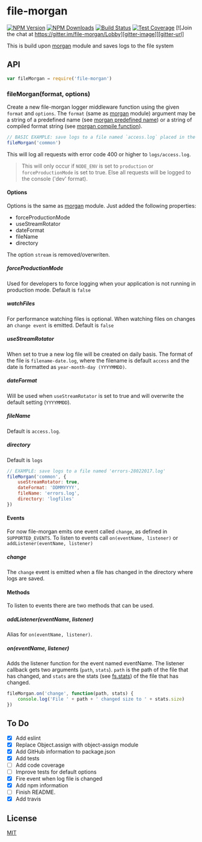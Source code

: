 file-morgan
============

[![NPM Version][npm-image]][npm-url]
[![NPM Downloads][downloads-image]][downloads-url]
[![Build Status][travis-image]][travis-url]
[![Test Coverage][coveralls-image]][coveralls-url]
[![Join the chat at https://gitter.im/file-morgan/Lobby][gitter-image]][gitter-url]

This is build upon [morgan](https://github.com/expressjs/morgan) module and saves logs to the file system

## API

```js
var fileMorgan = require('file-morgan')
```

### fileMorgan(format, options)

Create a new file-morgan logger middleware function using the given `format` and `options`. The `format` (same as
[morgan](https://github.com/expressjs/morgan) module) argument may be a string of a predefined name (see
[morgan predefined name](https://github.com/expressjs/morgan#predefined-formats)) or a string of compiled format string (see
[morgan compile function](https://github.com/expressjs/morgan#morgancompileformat)).

```js
// BASIC EXAMPLE: save logs to a file named `access.log` placed in the `logs` directory
fileMorgan('common')
```

This will log all requests with error code 400 or higher to `logs/access.log`.

> This will only occur if `NODE_ENV` is set to `production` or `forceProductionMode` is set to true. Else all 
requests will be logged to the console ('dev' format).

#### Options

Options is the same as [morgan](https://github.com/expressjs/morgan) module. Just added the following properties:

* forceProductionMode
* useStreamRotator
* dateFormat
* fileName
* directory

The option `stream` is removed/overwriten.

##### forceProductionMode

Used for developers to force logging when your application is not running in production mode. Default is `false`

##### watchFiles

For performance watching files is optional. When watching files on changes an `change event` is emitted. Default is `false`

##### useStreamRotator

When set to true a new log file will be created on daily basis. The format of the file is `filename-date.log`, where the filename is default `access` 
and the date is formatted as `year-month-day (YYYYMMDD)`.

##### dateFormat

Will be used when `useStreamRotator` is set to true and will overwrite the default setting (`YYYYMMDD`).

##### fileName

Default is `access.log`.

##### directory

Default is `logs`

```js
// EXAMPLE: save logs to a file named 'errors-28022017.log'
fileMorgan('common', {
	useStreamRotator: true,
	dateFormat: 'DDMMYYYY',
	fileName: 'errors.log',
	directory: 'logfiles'
})
```

#### Events

For now file-morgan emits one event called `change`, as defined in `SUPPORTED_EVENTS`. To listen to events call `on(eventName, listener)` or `addListener(eventName, listener)`

##### change

The `change` event is emitted when a file has changed in the directory where logs are saved.

#### Methods

To listen to events there are two methods that can be used.

##### addListener(eventName, listener)

Alias for `on(eventName, listener)`.

##### on(eventName, listener)

Adds the listener function for the event named eventName. The listener callback gets two arguments (`path`, `stats`). `path` is the path of the file that has changed, and `stats` are
the stats (see [fs.stats](https://nodejs.org/api/fs.html#fs_class_fs_stats)) of the file that has changed.

```js
fileMorgan.on('change', function(path, stats) {
	console.log('File ' + path + ' changed size to ' + stats.size)
})
```

## To Do
- [X] Add eslint
- [X] Replace Object.assign with object-assign module
- [X] Add GitHub information to package.json
- [X] Add tests
- [ ] Add code coverage
- [ ] Improve tests for default options
- [X] Fire event when log file is changed
- [X] Add npm information
- [ ] Finish README.
- [X] Add travis

## License
[MIT](LICENSE)

[npm-image]: https://img.shields.io/npm/v/file-morgan.svg
[npm-url]: https://npmjs.org/package/file-morgan
[downloads-image]: https://img.shields.io/npm/dm/file-morgan.svg
[downloads-url]: https://npmjs.org/package/file-morgan
[travis-image]: https://img.shields.io/travis/Tarabass/file-morgan.svg
[travis-url]: https://travis-ci.org/Tarabass/file-morgan
[coveralls-image]: https://img.shields.io/coveralls/Tarabass/file-morgan/master.svg
[coveralls-url]: https://coveralls.io/r/Tarabass/file-morgan?branch=master
[gitter-image]: https://badges.gitter.im/file-morgan/Lobby.svg
[gitter-url]: https://gitter.im/file-morgan/Lobby?utm_source=badge&utm_medium=badge&utm_campaign=pr-badge&utm_content=badge